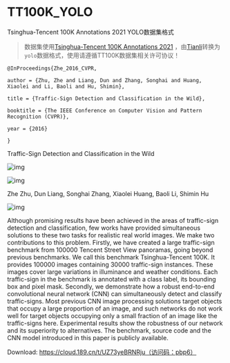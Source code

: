 # TT100K_YOLO
Tsinghua-Tencent 100K Annotations 2021 YOLO数据集格式

> 数据集使用[Tsinghua-Tencent 100K Annotations 2021](https://cg.cs.tsinghua.edu.cn/traffic-sign/) ，由[Tianli](https://www.tianli0.top/)转换为`yolo`数据格式，使用请遵循TT100K数据集相关许可协议！

```
@InProceedings{Zhe_2016_CVPR,

author = {Zhu, Zhe and Liang, Dun and Zhang, Songhai and Huang, Xiaolei and Li, Baoli and Hu, Shimin},

title = {Traffic-Sign Detection and Classification in the Wild},

booktitle = {The IEEE Conference on Computer Vision and Pattern Recognition (CVPR)},

year = {2016}

}
```

Traffic-Sign Detection and Classification in the Wild

![img](https://cg.cs.tsinghua.edu.cn/traffic-sign/images/index/logo.png)

![img](https://cg.cs.tsinghua.edu.cn/traffic-sign/resources/images/transparent.gif)

Zhe Zhu, Dun Liang, Songhai Zhang, Xiaolei Huang, Baoli Li, Shimin Hu

![img](https://cg.cs.tsinghua.edu.cn/traffic-sign/resources/images/transparent.gif)

Although promising results have been achieved in the areas of traffic-sign detection and classification, few works have provided simultaneous solutions to these two tasks for realistic real world images. We make two contributions to this problem. Firstly, we have created a large traffic-sign benchmark from 100000 Tencent Street View panoramas, going beyond previous benchmarks. We call this benchmark Tsinghua-Tencent 100K. It provides 100000 images containing 30000 traffic-sign instances. These images cover large variations in illuminance and weather conditions. Each traffic-sign in the benchmark is annotated with a class label, its bounding box and pixel mask. Secondly, we demonstrate how a robust end-to-end convolutional neural network (CNN) can simultaneously detect and classify traffic-signs. Most previous CNN image processing solutions target objects that occupy a large proportion of an image, and such networks do not work well for target objects occupying only a small fraction of an image like the traffic-signs here. Experimental results show the robustness of our network and its superiority to alternatives. The benchmark, source code and the CNN model introduced in this paper is publicly available.

Download: https://cloud.189.cn/t/UZ73yeBRNRju（访问码：pbp6）
